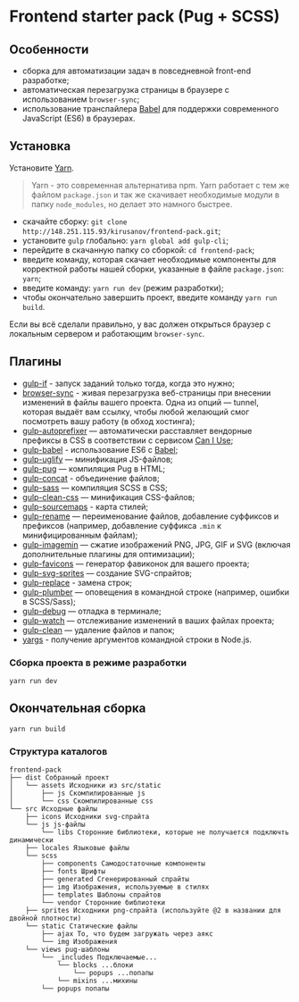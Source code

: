 # Frontend starter pack (Pug + SCSS)

## Особенности
* сборка для автоматизации задач в повседневной front-end разработке;
* автоматическая перезагрузка страницы в браузере с использованием `browser-sync`;
* использование транспайлера [Babel](https://babeljs.io/) для поддержки современного JavaScript (ES6) в браузерах.

## Установка
Установите [Yarn](https://yarnpkg.com/en/docs/install).

> Yarn - это современная альтернатива npm. Yarn работает с тем же файлом `package.json` и так же скачивает необходимые модули в папку `node_modules`, но делает это намного быстрее.

* скачайте сборку: `git clone http://148.251.115.93/kirusanov/frontend-pack.git`;
* установите `gulp` глобально: `yarn global add gulp-cli`;
* перейдите в скачанную папку со сборкой: `cd frontend-pack`;
* введите команду, которая скачает необходимые компоненты для корректной работы нашей сборки, указанные в файле `package.json`: `yarn`;
* введите команду: `yarn run dev` (режим разработки);
* чтобы окончательно завершить проект, введите команду `yarn run build`.

Если вы всё сделали правильно, у вас должен открыться браузер с локальным сервером и работающим `browser-sync`.

## Плагины
* [gulp-if](https://www.npmjs.com/package/gulp-if) - запуск заданий только тогда, когда это нужно;
* [browser-sync](https://browsersync.io/docs/gulp) - живая перезагрузка веб-страницы при внесении изменений в файлы вашего проекта. Одна из опций — tunnel, которая выдаёт вам ссылку, чтобы любой желающий смог посмотреть вашу работу (в обход хостинга);
* [gulp-autoprefixer](https://www.npmjs.com/package/gulp-autoprefixer) — автоматически расставляет вендорные префиксы в CSS в соответствии с сервисом [Can I Use](https://caniuse.com/);
* [gulp-babel](https://www.npmjs.com/package/gulp-babel) - использование ES6 с [Babel](https://babeljs.io/);
* [gulp-uglify](https://www.npmjs.com/package/gulp-uglify) — минификация JS-файлов;
* [gulp-pug](https://www.npmjs.com/package/gulp-pug) — компиляция Pug в HTML;
* [gulp-concat](https://www.npmjs.com/package/gulp-concat) - объединение файлов;
* [gulp-sass](https://www.npmjs.com/package/gulp-sass) — компиляция SCSS в CSS;
* [gulp-clean-css](https://www.npmjs.com/package/gulp-clean-css) — минификация CSS-файлов;
* [gulp-sourcemaps](https://www.npmjs.com/package/gulp-sourcemaps) - карта стилей;
* [gulp-rename](https://www.npmjs.com/package/gulp-rename) — переименование файлов, добавление суффиксов и префиксов (например, добавление суффикса `.min` к минифицированным файлам);
* [gulp-imagemin](https://www.npmjs.com/package/gulp-imagemin) — сжатие изображений PNG, JPG, GIF и SVG (включая дополнительные плагины для оптимизации);
* [gulp-favicons](https://github.com/evilebottnawi/favicons) — генератор фавиконок для вашего проекта;
* [gulp-svg-sprites](https://www.npmjs.com/package/gulp-svg-sprites) — создание SVG-спрайтов;
* [gulp-replace](https://www.npmjs.com/package/gulp-replace) - замена строк;
* [gulp-plumber](https://www.npmjs.com/package/gulp-plumber) — оповещения в командной строке (например, ошибки в SCSS/Sass);
* [gulp-debug](https://www.npmjs.com/package/gulp-debug) — отладка в терминале;
* [gulp-watch](https://www.npmjs.com/package/gulp-watch) — отслеживание изменений в ваших файлах проекта;
* [gulp-clean](https://www.npmjs.com/package/gulp-clean) — удаление файлов и папок;
* [yargs](https://www.npmjs.com/package/yargs) - получение аргументов командной строки в Node.js.

### Сборка проекта в режиме разработки
`yarn run dev`

## Окончательная сборка
`yarn run build`

### Структура каталогов
```
frontend-pack
├── dist Собранный проект
│   └── assets Исходники из src/static
│       ├── js Скомпилированные js
│       └── css Скомпилированные css
└── src Исходные файлы
    ├── icons Исходники svg-спрайта
    └── js js-файлы
        └── libs Сторонние библиотеки, которые не получается подключть динамически
    ├── locales Языковые файлы
    └── scss
        ├── components Самодостаточные компоненты
        ├── fonts Шрифты
        ├── generated Сгенерированный спрайты
        ├── img Изображения, используемые в стилях
        ├── templates Шаблоны спрайтов
        └── vendor Сторонние библиотеки
    ├── sprites Исходники png-спрайта (используйте @2 в названии для двойной плотности)
    └── static Статические файлы
        ├── ajax То, что будем загружать через аякс
        └── img Изображения
    └── views pug-шаблоны
        └── _includes Подключаемые...
            └── blocks ...блоки
                └── popups ...попапы
            └── mixins ...михины
        └── popups попапы
```